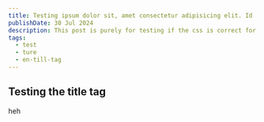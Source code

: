 ```yaml
---
title: Testing ipsum dolor sit, amet consectetur adipisicing elit. Id
publishDate: 30 Jul 2024
description: This post is purely for testing if the css is correct for the title on the page
tags:
  - test
  - ture
  - en-till-tag
---
```

## Testing the title tag

heh

